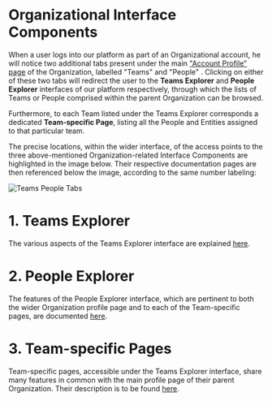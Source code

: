# Organizational Interface Components

When a user logs into our platform as part of an Organizational account, he will notice two additional tabs present under the main ["Account Profile" page](/accounts/ui/profile-page.md) of the Organization, labelled "Teams" <i class="zmdi zmdi-accounts zmdi-hc-border"></i> and "People" <i class="zmdi zmdi-account zmdi-hc-border"></i>. Clicking on either of these two tabs will redirect the user to the **Teams Explorer** and **People Explorer** interfaces of our platform respectively, through which the lists of Teams or People comprised within the parent Organization can be browsed.  

Furthermore, to each Team listed under the Teams Explorer corresponds a dedicated **Team-specific Page**, listing all the People and Entities assigned to that particular team.


The precise locations, within the wider interface, of the access points to the three above-mentioned Organization-related Interface Components are highlighted in the image below. Their respective documentation pages are then referenced below the image, according to the same number labeling:

![Teams People Tabs](/images/teams-people-tabs.png "Teams People Tabs")


# 1. Teams Explorer

The various aspects of the Teams Explorer interface are explained [here](teams-explorer.md).

# 2. People Explorer

The features of the People Explorer interface, which are pertinent to both the wider Organization profile page and to each of the Team-specific pages, are documented [here](people-explorer.md).

# 3. Team-specific Pages

Team-specific pages, accessible under the Teams Explorer interface, share many features in common with the main profile page of their parent Organization. Their description is to be found [here](team-pages.md).
